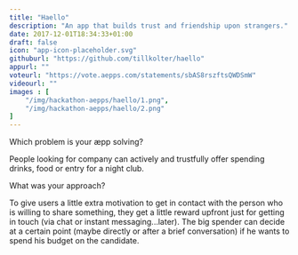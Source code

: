 ```yaml
---
title: "Haello"
description: "An app that builds trust and friendship upon strangers."
date: 2017-12-01T18:34:33+01:00
draft: false
icon: "app-icon-placeholder.svg"
githuburl: "https://github.com/tillkolter/haello"
appurl: ""
voteurl: "https://vote.aepps.com/statements/sbAS8rszftsQWDSmW"
videourl: ""
images : [
	"/img/hackathon-aepps/haello/1.png",
	"/img/hackathon-aepps/haello/2.png"
]
---
```


<p class="question">Which problem is your æpp solving?</p>
<p class="answer">
People looking for company can actively and trustfully offer spending drinks, food or entry for a night club.
</p>
<p class="question">What was your approach?</p>
<p class="answer">To give users a little extra motivation to get in contact with the person who is willing to share something, they get a little reward upfront just for getting in touch (via chat or instant messaging...later). The big spender can decide at a certain point (maybe directly or after a brief conversation) if he wants to spend his budget on the candidate. </p>
